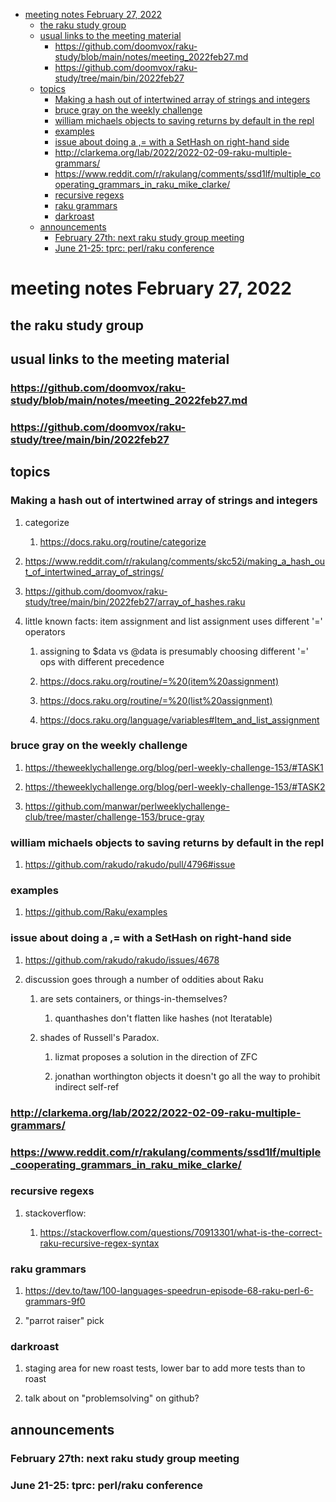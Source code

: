 - [meeting notes February 27, 2022](#org9d818d1)
  - [the raku study group](#orgd36fd93)
  - [usual links to the meeting material](#orgd6fc56a)
    - [<https://github.com/doomvox/raku-study/blob/main/notes/meeting_2022feb27.md>](#orgec75ede)
    - [<https://github.com/doomvox/raku-study/tree/main/bin/2022feb27>](#org3c16cdf)
  - [topics](#org09888ea)
    - [Making a hash out of intertwined array of strings and integers](#orgdee4743)
    - [bruce gray on the weekly challenge](#orge852950)
    - [william michaels objects to saving returns by default in the repl](#org6dcb451)
    - [examples](#org6c52786)
    - [issue about doing a ,= with a SetHash on right-hand side](#org082d77d)
    - [<http://clarkema.org/lab/2022/2022-02-09-raku-multiple-grammars/>](#org363502e)
    - [<https://www.reddit.com/r/rakulang/comments/ssd1lf/multiple_cooperating_grammars_in_raku_mike_clarke/>](#org269d740)
    - [recursive regexs](#org36aa65f)
    - [raku grammars](#org9f649e8)
    - [darkroast](#org4d737c9)
  - [announcements](#orga281e34)
    - [February 27th: next raku study group meeting](#orgb3d2f96)
    - [June 21-25: tprc: perl/raku conference](#org7585f68)


<a id="org9d818d1"></a>

# meeting notes February 27, 2022


<a id="orgd36fd93"></a>

## the raku study group


<a id="orgd6fc56a"></a>

## usual links to the meeting material


<a id="orgec75ede"></a>

### <https://github.com/doomvox/raku-study/blob/main/notes/meeting_2022feb27.md>


<a id="org3c16cdf"></a>

### <https://github.com/doomvox/raku-study/tree/main/bin/2022feb27>


<a id="org09888ea"></a>

## topics


<a id="orgdee4743"></a>

### Making a hash out of intertwined array of strings and integers

1.  categorize

    1.  <https://docs.raku.org/routine/categorize>

2.  <https://www.reddit.com/r/rakulang/comments/skc52i/making_a_hash_out_of_intertwined_array_of_strings/>

3.  <https://github.com/doomvox/raku-study/tree/main/bin/2022feb27/array_of_hashes.raku>

4.  little known facts: item assignment and list assignment uses different '=' operators

    1.  assigning to $data vs @data is presumably choosing different '=' ops with different precedence
    
    2.  <https://docs.raku.org/routine/=%20(item%20assignment)>
    
    3.  <https://docs.raku.org/routine/=%20(list%20assignment)>
    
    4.  <https://docs.raku.org/language/variables#Item_and_list_assignment>


<a id="orge852950"></a>

### bruce gray on the weekly challenge

1.  <https://theweeklychallenge.org/blog/perl-weekly-challenge-153/#TASK1>

2.  <https://theweeklychallenge.org/blog/perl-weekly-challenge-153/#TASK2>

3.  <https://github.com/manwar/perlweeklychallenge-club/tree/master/challenge-153/bruce-gray>


<a id="org6dcb451"></a>

### william michaels objects to saving returns by default in the repl

1.  <https://github.com/rakudo/rakudo/pull/4796#issue>


<a id="org6c52786"></a>

### examples

1.  <https://github.com/Raku/examples>


<a id="org082d77d"></a>

### issue about doing a ,= with a SetHash on right-hand side

1.  <https://github.com/rakudo/rakudo/issues/4678>

2.  discussion goes through a number of oddities about Raku

    1.  are sets containers, or things-in-themselves?
    
        1.  quanthashes don't flatten like hashes (not Iteratable)
    
    2.  shades of Russell's Paradox.
    
        1.  lizmat proposes a solution in the direction of ZFC
        
        2.  jonathan worthington objects it doesn't go all the way to prohibit indirect self-ref


<a id="org363502e"></a>

### <http://clarkema.org/lab/2022/2022-02-09-raku-multiple-grammars/>


<a id="org269d740"></a>

### <https://www.reddit.com/r/rakulang/comments/ssd1lf/multiple_cooperating_grammars_in_raku_mike_clarke/>


<a id="org36aa65f"></a>

### recursive regexs

1.  stackoverflow:

    1.  <https://stackoverflow.com/questions/70913301/what-is-the-correct-raku-recursive-regex-syntax>


<a id="org9f649e8"></a>

### raku grammars

1.  <https://dev.to/taw/100-languages-speedrun-episode-68-raku-perl-6-grammars-9f0>

2.  "parrot raiser" pick


<a id="org4d737c9"></a>

### darkroast

1.  staging area for new roast tests, lower bar to add more tests than to roast

2.  talk about on "problemsolving" on github?


<a id="orga281e34"></a>

## announcements


<a id="orgb3d2f96"></a>

### February 27th: next raku study group meeting


<a id="org7585f68"></a>

### June 21-25: tprc: perl/raku conference
